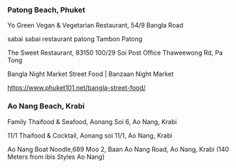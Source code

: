 ### Patong Beach, Phuket

Yo Green Vegan & Vegetarian Restaurant, 54/9 Bangla Road

sabai sabai restaurant patong Tambon Patong

The Sweet Restaurant, 83150 100/29 Soi Post Office Thaweewong Rd, Pa Tong

Bangla Night Market Street Food | Banzaan Night Market

https://www.phuket101.net/bangla-street-food/  

### Ao Nang Beach, Krabi

Family Thaifood & Seafood, Aonang Soi 6, Ao Nang, Krabi

11/1 Thaifood & Cocktail, Aonang soi 11/1, Ao Nang, Krabi

Ao Nang Boat Noodle,689 Moo 2, Baan Ao Nang Road, Ao Nang, Krabi (140 Meters from ibis Styles Ao Nang)





